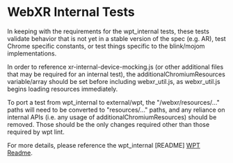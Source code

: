 # WebXR Internal Tests
In keeping with the requirements for the wpt\_internal tests, these tests
validate behavior that is not yet in a stable version of the spec (e.g. AR),
test Chrome specific constants, or test things specific to the blink/mojom
implementations.

In order to reference xr-internal-device-mocking.js (or other additional files
that may be required for an internal test), the additionalChromiumResources
variable/array should be set before including webxr\_util.js, as webxr\_util.js
begins loading resources immediately.

To port a test from wpt\_internal to external/wpt, the "/webxr/resources/..."
paths will need to be converted to "resources/..." paths, and any reliance on
internal APIs (i.e. any usage of additionalChromiumResources) should be removed.
Those should be the only changes required other than those required by wpt lint.

For more details, please reference the wpt_internal [README] [WPT Readme].

[WPT Readme]: https://chromium.googlesource.com/chromium/src/+/HEAD/third_party/blink/web_tests/wpt_internal/README.md
